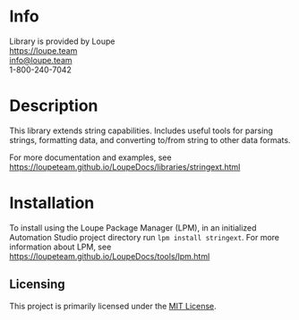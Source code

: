 # Info
Library is provided by Loupe  
https://loupe.team  
info@loupe.team  
1-800-240-7042  

# Description
This library extends string capabilities. Includes useful tools for parsing strings, formatting data, and converting to/from string to other data formats.

For more documentation and examples, see https://loupeteam.github.io/LoupeDocs/libraries/stringext.html

# Installation
To install using the Loupe Package Manager (LPM), in an initialized Automation Studio project directory run `lpm install stringext`. For more information about LPM, see https://loupeteam.github.io/LoupeDocs/tools/lpm.html

## Licensing

This project is primarily licensed under the [MIT License](LICENSE). 